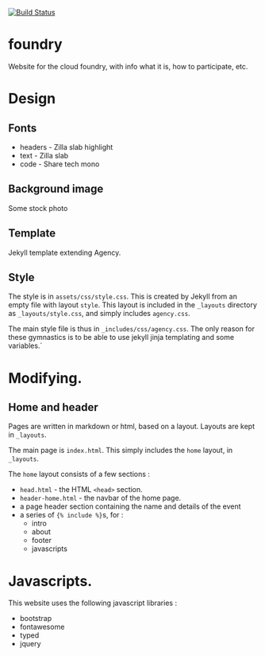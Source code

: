 [![Build Status](https://travis-ci.org/AAROC/foundry.svg?branch=master)](https://travis-ci.org/AAROC/foundry)

# foundry

Website for the cloud foundry, with info what it is, how to participate, etc.


# Design

## Fonts 

- headers - Zilla slab highlight
- text - Zilla slab
- code  - Share tech mono

## Background image

Some stock photo

## Template

Jekyll template extending Agency.

## Style

The style is in `assets/css/style.css`. This is created by Jekyll from an empty file with layout `style`. This layout is included in the `_layouts` directory as `_layouts/style.css`, and simply includes `agency.css`. 

The main style file is thus in `_includes/css/agency.css`. The only reason for these gymnastics is to be able to use jekyll jinja templating and some variables.`

# Modifying.

## Home and header

Pages are written in markdown or html, based on a layout. Layouts are kept in `_layouts`.

The main page is `index.html`. This simply includes the `home` layout, in `_layouts`.

The `home` layout consists of a few sections : 

  - `head.html` - the HTML `<head>` section.
  - `header-home.html` - the navbar of the home page.
  - a page header section containing the name and details of the event
  - a series of `{% include %}`s, for : 
    - intro
    - about 
    - footer
    - javascripts

# Javascripts.

This website uses the following javascript libraries : 

  - bootstrap
  - fontawesome
  - typed
  - jquery